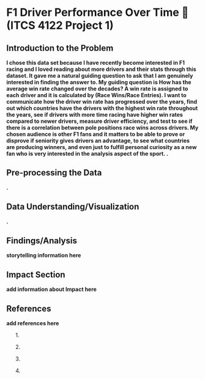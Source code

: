 # F1 Driver Performance Over Time :checkered_flag: (ITCS 4122 Project 1)
<b></b>
<H2>Introduction to the Problem</H2>
<b>I chose this data set because I have recently become interested in F1 racing and I loved reading about more drivers and their stats through this dataset. It gave me a natural guiding question to ask that I am genuinely interested in finding the answer to.
My guiding question is How has the average win rate changed over the decades? A win rate is assigned to each driver and it is calculated by (Race Wins/Race Entries). I want to communicate how the driver win rate has progressed over the years, find out which countries have the drivers with the highest win rate throughout the years, see if drivers with more time racing have higher win rates compared to newer drivers, measure driver efficiency, and test to see if there is a correlation between pole positions race wins across drivers. My chosen audience is other F1 fans and it matters to be able to prove or disprove if seniority gives drivers an advantage, to see what countries are producing winners, and even just to fulfill personal curiosity as a new fan who is very interested in the analysis aspect of the sport.
</b>
<b>.</b>
<h2>Pre-processing the Data</h2>
<b>.</b>
<h2>Data Understanding/Visualization</h2>
<b>.</b>
<img />
<h2>Findings/Analysis</h2>
<b>storytelling information here</b>
<h2>Impact Section</h2>
<b>add information about Impact here</b>
<h2>References</h2>
<b>add references here</b>
<ul>1. </ul>
<ul>2. </ul>
<ul>3. </ul>
<ul>4. </ul>
